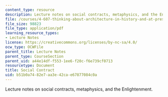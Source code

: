 ```yaml
---
content_type: resource
description: Lecture notes on social contracts, metaphysics, and the Enlightenment.
file: /courses/4-607-thinking-about-architecture-in-history-and-at-present-fall-2009/b51b0a7482e7aa3e42cae67877084c0a_MIT4_607F09_lec05.pdf
file_size: 98823
file_type: application/pdf
learning_resource_types:
- Lecture Notes
license: https://creativecommons.org/licenses/by-nc-sa/4.0/
ocw_type: OCWFile
parent_title: Lecture Notes
parent_type: CourseSection
parent_uid: a44e14df-f553-1ee6-f20c-f6e739cf0713
resourcetype: Document
title: Social Contract
uid: b51b0a74-82e7-aa3e-42ca-e67877084c0a
---
```

Lecture notes on social contracts, metaphysics, and the Enlightenment.